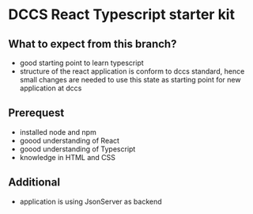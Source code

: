# DCCS React Typescript starter kit

## What to expect from this branch?

- good starting point to learn typescript
- structure of the react application is conform to dccs standard, hence small changes are needed to
  use this state as starting point for new application at dccs

## Prerequest

- installed node and npm
- goood understanding of React
- goood understanding of Typescript
- knowledge in HTML and CSS

## Additional

- application is using JsonServer as backend
